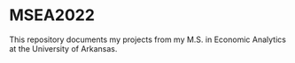 # MSEA2022
This repository documents my projects from my M.S. in Economic Analytics at the University of Arkansas.

